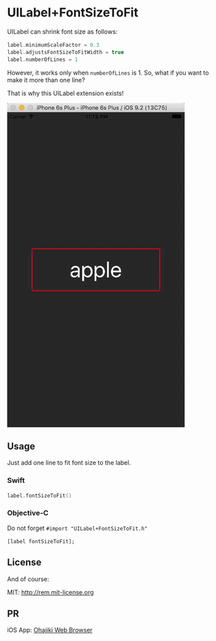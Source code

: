 # UILabel+FontSizeToFit

UILabel can shrink font size as follows:

```swift
label.minimumScaleFactor = 0.3
label.adjustsFontSizeToFitWidth = true
label.numberOfLines = 1
```

However, it works only when `numberOfLines` is 1.
So, what if you want to make it more than one line?

That is why this UILabel extension exists!

![demo](https://raw.githubusercontent.com/ShingoFukuyama/UILabel-FontSizeToFit/master/fontSizeToFit.gif)

## Usage

Just add one line to fit font size to the label.

### Swift

```swift
label.fontSizeToFit()
```

### Objective-C

Do not forget `#import "UILabel+FontSizeToFit.h"`

```objc
[label fontSizeToFit];
```


## License

And of course:

MIT: http://rem.mit-license.org


## PR

iOS App: [Ohajiki Web Browser](https://itunes.apple.com/app/id1039646068?mt=8)
